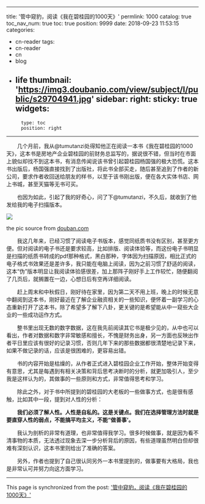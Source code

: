 
---
title: '管中窥豹，阅读《我在碧桂园的1000天》'
permlink: 1000
catalog: true
toc_nav_num: true
toc: true
position: 9999
date: 2018-09-23 11:53:15
categories:
- cn-reader
tags:
- cn-reader
- cn
- blog
- life
thumbnail: 'https://img3.doubanio.com/view/subject/l/public/s29704941.jpg'
sidebar:
    right:
        sticky: true
widgets:
    -
        type: toc
        position: right
---


<html>
<p>　　几个月前，我从@tumutanzi处得知他正在阅读一本书《我在碧桂园的1000天》，这本书是房地产企业碧桂园的前财务总监写的，据说很不错，但当时在市面上貌似却找不到这本书，有消息传闻说该书曾引起碧桂园杨国强的极大恐慌。这本书出版后，杨国强直接找到了出版社，将此书全部买走，随后甚至追到了作者的新公司，要求作者收回送给朋友的样书，以至于该书刚出版，便在各大实体书店、网上书城，甚至天猫等无书可买。</p>
<p>　　也因为如此，引起了我的好奇心，问了下@tumutanzi，不久后，就收到了他发给我的电子扫描版本。</p>
<p><img src="https://img3.doubanio.com/view/subject/l/public/s29704941.jpg"/></p>
<p>the pic source from <a href="https://img3.doubanio.com/view/subject/l/public/s29704941.jpg">douban.com</a></p>
<p>　　我这几年来，已经习惯了阅读电子书版本，感觉同纸质书没有区别，甚至更方便。但对阅读的电子书还是要求较高，比如排版、阅读体验等，而这份电子书明显是扫描的纸质书转成的pdf那种格式，黑白那种，字体因为扫描原因，相比正式的电子格式书效果还是差许多，我只能在电脑上阅读，因为之前习惯了舒适的阅读，这本“伪”版本明显让我阅读体验感很差，加上那阵子刚好手上工作较忙，随便翻阅了几页后，就搁置在一边，心想日后有空再详细阅读。</p>
<p>　　赶上周末和中秋假日，刚好待在家里，因为第二天不用上班，晚上的时候无意中翻阅到这本书，刚好最近在了解企业融资相关的一些知识，便怀着一副学习的心态重新打开了这本书，除了希望多了解下八卦，更关键的是希望能从中一窥些大企业的一些成功运作方式。</p>
<p>　　整书里出现无数的数字数据，这在我先前阅读其它书是极少见的，从中也可以看出，作者对数据和数字非常敏感和擅长，不愧是财务出身，另一方面也反映出作者平日里应该有很好的记录习惯，否则几年下来的那些数据都很清楚地记录下来，如果不做记录的话，应该是很困难的，更容易出错。</p>
<p>　　书的内容开始是枯燥的，从作者正式进入碧桂园企业工作开始，整体开始变得有意思，尤其是每遇到有相关决策和背后思考决断时的分析，就更加吸引人，至少我是这样认为的，其做事的一些原则和方式，非常值得思考和学习。</p>
<p>　　除此之外，对于书中所提到的碧桂园的大老板的一些做事方式，也是很有感触，比如其中一段，提到对人性的分析：</p>
<p>　　<strong>我们必须了解人性。人性是自私的。这是关键点。我们在选择管理方法时就是要直穿人性的弱点，不能搞平均主义，不能“做善事‘。</strong></p>
<p>　　我认为剖析的非常有道理，也非常值得我学习。很多时候做事，就是因为看不清事物的本质，无法透过现象去深一步分析背后的原因，有些道理虽然明白但却很难有深刻认识，这本书里则给出了准确的答案。</p>
<p>　　另外，作者也提到了自己很认同另外一本书里提到的，做事要有大格局，我也是非常认可并努力向这方面学习。　　</p>
</html>

- - -

This page is synchronized from the post: ['管中窥豹，阅读《我在碧桂园的1000天》'](https://steemit.com/@rivalhw/1000)
